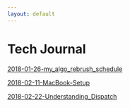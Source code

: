 ```yaml
---
layout: default
---
```


# Tech Journal

[2018-01-26-my_algo_rebrush_schedule](posts/2018-01-26-my_algo_rebrush_schedule)

[2018-02-11-MacBook-Setup](posts/2018-02-11-MacBook-Setup)

[2018-02-22-Understanding_Dispatch](posts/2018-02-22-Understanding_Dispatch)



